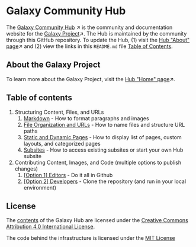 # Galaxy Community Hub 

The [Galaxy Community Hub](https://galaxyproject.org) ↗️ is the community and documentation website for the [Galaxy Project](https://galaxyproject.org/use/)↗️. The Hub is maintained by the community through this GitHub repository. To update the Hub, (1) visit the [Hub "About" page](https://galaxyproject.org/hub/)↗️ and (2) view the links in this `README.md` file [Table of Contents](#table-of-contents).

## About the Galaxy Project

To learn more about the Galaxy Project, visit the [Hub "Home" page](https://galaxyproject.org)↗️.

## Table of contents

1. Structuring Content, Files, and URLs
    1. [Markdown](content/hub/contributing/markdown/index.md) - How to format paragraphs and images
    2. [File Organization and URLs](content/hub/contributing/file-organization/index.md) - How to name files and structure URL paths
    3. [Static and Dynamic Pages](content/hub/contributing/file-organization/index.md#static-pages) - How to display list of pages, custom layouts, and categorized pages
    4. [Subsites](content/hub/global/index.md) - How to access existing subsites or start your own Hub subsite
2. Contributing Content, Images, and Code (multiple options to publish changes)
    1. [[Option 1] Editors](content/hub/contributing/index.md#option-1) - Do it all in Github
    2. [[Option 2] Developers](content/hub/contributing/index.md#option-2) - Clone the repository (and run in your local environment)

## License

The [contents](/contents/) of the Galaxy Hub are licensed under the [Creative Commons Attribution 4.0 International License](https://creativecommons.org/licenses/by/4.0).

The code behind the infrastructure is licensed under the [MIT License](LICENSE.md)
